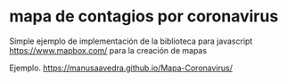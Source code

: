 # mapa de contagios por coronavirus

Simple ejemplo de implementación de la biblioteca para javascript https://www.mapbox.com/ 
para la creación de mapas

Ejemplo. 
https://manusaavedra.github.io/Mapa-Coronavirus/
